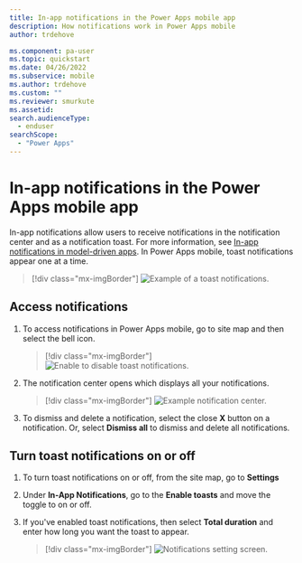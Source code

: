 ```yaml
---
title: In-app notifications in the Power Apps mobile app
description: How notifications work in Power Apps mobile
author: trdehove

ms.component: pa-user
ms.topic: quickstart
ms.date: 04/26/2022
ms.subservice: mobile
ms.author: trdehove
ms.custom: ""
ms.reviewer: smurkute
ms.assetid: 
search.audienceType: 
  - enduser
searchScope:
  - "Power Apps"
---
```


# In-app notifications in the Power Apps mobile app


In-app notifications allow users to receive notifications in the notification center and as a notification toast. For more information, see [In-app notifications in model-driven apps](../user/notifications.md). In Power Apps mobile, toast notifications appear one at a time.

> [!div class="mx-imgBorder"] 
> ![Example of a toast notifications.](media/mobile-toast-1.png)  

## Access notifications

1. To access notifications in Power Apps mobile, go to site map and then select the bell icon.

   > [!div class="mx-imgBorder"] 
   > ![Enable to disable toast notifications.](media/mobile-bell.png)  

2. The notification center opens which displays all your notifications.
 
   > [!div class="mx-imgBorder"] 
   > ![Example notification center.](media/mobile-toast.png)  
   
3. To dismiss and delete a notification, select the close **X** button on a notification. Or, select **Dismiss all** to dismiss and delete all notifications.

## Turn toast notifications on or off

1. To turn toast notifications on or off, from the site map, go to **Settings**
2. Under **In-App Notifications**, go to the **Enable toasts** and move the toggle to on or off.
3. If you've enabled toast notifications, then select **Total duration** and enter how long you want the toast to appear.

   > [!div class="mx-imgBorder"] 
   > ![Notifications setting screen.](media/mobile-notifications-setting.png)  

